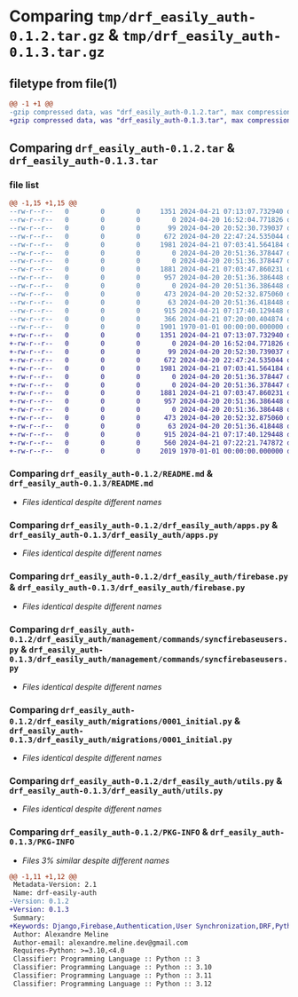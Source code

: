 # Comparing `tmp/drf_easily_auth-0.1.2.tar.gz` & `tmp/drf_easily_auth-0.1.3.tar.gz`

## filetype from file(1)

```diff
@@ -1 +1 @@
-gzip compressed data, was "drf_easily_auth-0.1.2.tar", max compression
+gzip compressed data, was "drf_easily_auth-0.1.3.tar", max compression
```

## Comparing `drf_easily_auth-0.1.2.tar` & `drf_easily_auth-0.1.3.tar`

### file list

```diff
@@ -1,15 +1,15 @@
--rw-r--r--   0        0        0     1351 2024-04-21 07:13:07.732940 drf_easily_auth-0.1.2/README.md
--rw-r--r--   0        0        0        0 2024-04-20 16:52:04.771826 drf_easily_auth-0.1.2/drf_easily_auth/__init__.py
--rw-r--r--   0        0        0       99 2024-04-20 20:52:30.739037 drf_easily_auth-0.1.2/drf_easily_auth/admin.py
--rw-r--r--   0        0        0      672 2024-04-20 22:47:24.535044 drf_easily_auth-0.1.2/drf_easily_auth/apps.py
--rw-r--r--   0        0        0     1981 2024-04-21 07:03:41.564184 drf_easily_auth-0.1.2/drf_easily_auth/firebase.py
--rw-r--r--   0        0        0        0 2024-04-20 20:51:36.378447 drf_easily_auth-0.1.2/drf_easily_auth/management/__init__.py
--rw-r--r--   0        0        0        0 2024-04-20 20:51:36.378447 drf_easily_auth-0.1.2/drf_easily_auth/management/commands/__init__.py
--rw-r--r--   0        0        0     1881 2024-04-21 07:03:47.860231 drf_easily_auth-0.1.2/drf_easily_auth/management/commands/syncfirebaseusers.py
--rw-r--r--   0        0        0      957 2024-04-20 20:51:36.386448 drf_easily_auth-0.1.2/drf_easily_auth/migrations/0001_initial.py
--rw-r--r--   0        0        0        0 2024-04-20 20:51:36.386448 drf_easily_auth-0.1.2/drf_easily_auth/migrations/__init__.py
--rw-r--r--   0        0        0      473 2024-04-20 20:52:32.875060 drf_easily_auth-0.1.2/drf_easily_auth/models.py
--rw-r--r--   0        0        0       63 2024-04-20 20:51:36.418448 drf_easily_auth-0.1.2/drf_easily_auth/tests.py
--rw-r--r--   0        0        0      915 2024-04-21 07:17:40.129448 drf_easily_auth-0.1.2/drf_easily_auth/utils.py
--rw-r--r--   0        0        0      366 2024-04-21 07:20:00.404874 drf_easily_auth-0.1.2/pyproject.toml
--rw-r--r--   0        0        0     1901 1970-01-01 00:00:00.000000 drf_easily_auth-0.1.2/PKG-INFO
+-rw-r--r--   0        0        0     1351 2024-04-21 07:13:07.732940 drf_easily_auth-0.1.3/README.md
+-rw-r--r--   0        0        0        0 2024-04-20 16:52:04.771826 drf_easily_auth-0.1.3/drf_easily_auth/__init__.py
+-rw-r--r--   0        0        0       99 2024-04-20 20:52:30.739037 drf_easily_auth-0.1.3/drf_easily_auth/admin.py
+-rw-r--r--   0        0        0      672 2024-04-20 22:47:24.535044 drf_easily_auth-0.1.3/drf_easily_auth/apps.py
+-rw-r--r--   0        0        0     1981 2024-04-21 07:03:41.564184 drf_easily_auth-0.1.3/drf_easily_auth/firebase.py
+-rw-r--r--   0        0        0        0 2024-04-20 20:51:36.378447 drf_easily_auth-0.1.3/drf_easily_auth/management/__init__.py
+-rw-r--r--   0        0        0        0 2024-04-20 20:51:36.378447 drf_easily_auth-0.1.3/drf_easily_auth/management/commands/__init__.py
+-rw-r--r--   0        0        0     1881 2024-04-21 07:03:47.860231 drf_easily_auth-0.1.3/drf_easily_auth/management/commands/syncfirebaseusers.py
+-rw-r--r--   0        0        0      957 2024-04-20 20:51:36.386448 drf_easily_auth-0.1.3/drf_easily_auth/migrations/0001_initial.py
+-rw-r--r--   0        0        0        0 2024-04-20 20:51:36.386448 drf_easily_auth-0.1.3/drf_easily_auth/migrations/__init__.py
+-rw-r--r--   0        0        0      473 2024-04-20 20:52:32.875060 drf_easily_auth-0.1.3/drf_easily_auth/models.py
+-rw-r--r--   0        0        0       63 2024-04-20 20:51:36.418448 drf_easily_auth-0.1.3/drf_easily_auth/tests.py
+-rw-r--r--   0        0        0      915 2024-04-21 07:17:40.129448 drf_easily_auth-0.1.3/drf_easily_auth/utils.py
+-rw-r--r--   0        0        0      560 2024-04-21 07:22:21.747872 drf_easily_auth-0.1.3/pyproject.toml
+-rw-r--r--   0        0        0     2019 1970-01-01 00:00:00.000000 drf_easily_auth-0.1.3/PKG-INFO
```

### Comparing `drf_easily_auth-0.1.2/README.md` & `drf_easily_auth-0.1.3/README.md`

 * *Files identical despite different names*

### Comparing `drf_easily_auth-0.1.2/drf_easily_auth/apps.py` & `drf_easily_auth-0.1.3/drf_easily_auth/apps.py`

 * *Files identical despite different names*

### Comparing `drf_easily_auth-0.1.2/drf_easily_auth/firebase.py` & `drf_easily_auth-0.1.3/drf_easily_auth/firebase.py`

 * *Files identical despite different names*

### Comparing `drf_easily_auth-0.1.2/drf_easily_auth/management/commands/syncfirebaseusers.py` & `drf_easily_auth-0.1.3/drf_easily_auth/management/commands/syncfirebaseusers.py`

 * *Files identical despite different names*

### Comparing `drf_easily_auth-0.1.2/drf_easily_auth/migrations/0001_initial.py` & `drf_easily_auth-0.1.3/drf_easily_auth/migrations/0001_initial.py`

 * *Files identical despite different names*

### Comparing `drf_easily_auth-0.1.2/drf_easily_auth/utils.py` & `drf_easily_auth-0.1.3/drf_easily_auth/utils.py`

 * *Files identical despite different names*

### Comparing `drf_easily_auth-0.1.2/PKG-INFO` & `drf_easily_auth-0.1.3/PKG-INFO`

 * *Files 3% similar despite different names*

```diff
@@ -1,11 +1,12 @@
 Metadata-Version: 2.1
 Name: drf-easily-auth
-Version: 0.1.2
+Version: 0.1.3
 Summary: 
+Keywords: Django,Firebase,Authentication,User Synchronization,DRF,Python,User Management,Security,API,JSON Web Tokens
 Author: Alexandre Meline
 Author-email: alexandre.meline.dev@gmail.com
 Requires-Python: >=3.10,<4.0
 Classifier: Programming Language :: Python :: 3
 Classifier: Programming Language :: Python :: 3.10
 Classifier: Programming Language :: Python :: 3.11
 Classifier: Programming Language :: Python :: 3.12
```

